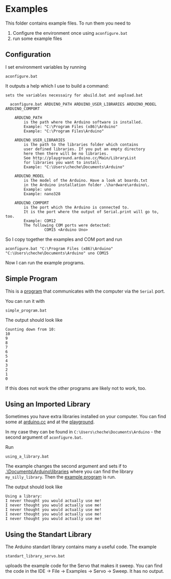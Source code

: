 Examples
========

This folder contains example files.
To run them you need to

1. Configure the environment once using `aconfigure.bat`
2. run some example files

Configuration
-------------

I set environment variables by running

	aconfigure.bat 

It outputs a help which I use to build a command:
	
	sets the variables necessairy for abuild.bat and aupload.bat
	
	  aconfigure.bat ARDUINO_PATH ARDUINO_USER_LIBRARIES ARDUINO_MODEL ARDUINO_COMPORT
	
	    ARDUINO_PATH
	        is the path where the Arduino software is installed.
	        Example: "C:\Program Files (x86)\Arduino"
	        Example: "C:\Program Files\Arduino"
	
	    ARDUINO_USER_LIBRARIES
	        is the path to the libraries folder which contains
	        user defined libraries. If you put an empty directory
	        here then there will be no libraries.
	        See http://playground.arduino.cc/Main/LibraryList
	        for libraries you want to install.
	        Example: "C:\Users\cheche\Documents\Arduino"
	
	    ARDUINO_MODEL
	        is the model of the Arduino. Have a look at boards.txt
	        in the Arduino installation folder .\hardware\arduino\.
	        Example: uno
	        Example: nano328
	
	    ARDUINO_COMPORT
	        is the port which the Arduino is connected to.
	        It is the port where the output of Serial.print will go to, too.
	        Example: COM12
	        The following COM ports were detected:
	                 COM15 <Arduino Uno>
	
So I copy together the examples and COM port and run

	aconfigure.bat "C:\Program Files (x86)\Arduino" "C:\Users\cheche\Documents\Arduino" uno COM15

Now I can run the example programs.

Simple Program
--------------

This is a [program](./simple_program/simple_program.ino) that communicates with the computer via the `Serial` port.

You can run it with

    simple_program.bat

The output should look like

	Counting down from 10:
	10
	9
	8
	7
	6
	5
	4
	3
	2
	1
	0

If this does not work the other programs are likely not to work, too.

Using an Imported Library
-------------------------

Sometimes you have extra libraries installed on your computer. You can find some at [arduino.cc](http://arduino.cc/en/Reference/Libraries) and at the [playground](http://playground.arduino.cc/Main/LibraryList).

In my case they can be found in `C:\Users\cheche\Documents\Arduino` - the second argument of `aconfigure.bat`.

Run 

	using_a_library.bat

The example changes the second argument and sets if to [.\Documents\Arduino\libraries](./Documents/Arduino/libraries) where you can find the library `my_silly_library`. Then the [example program](Documents/Arduino/libraries/my_silly_library/examples/using_a_library/using_a_library.pde) is run.

The output should look like

	Using a library:
	I never thought you would actually use me!
	I never thought you would actually use me!
	I never thought you would actually use me!
	I never thought you would actually use me!
	I never thought you would actually use me! 

Using the Standart Library
--------------------------

The Arduino standart library contains many a useful code.
The example

    standart_library_servo.bat

uploads the example code for the Servo that makes it sweep. You can find the code in the IDE -> File -> Examples -> Servo -> Sweep.
It has no output.